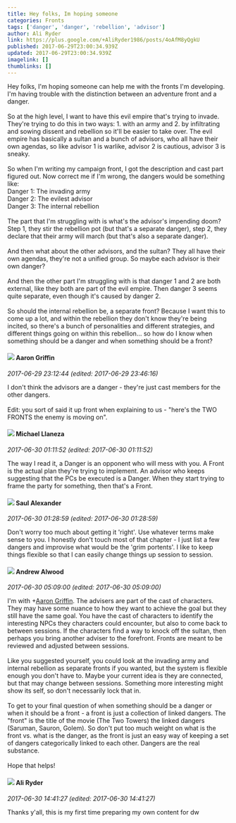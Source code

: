 ```yaml
---
title: Hey folks, Im hoping someone
categories: Fronts
tags: ['danger', 'danger', 'rebellion', 'advisor']
author: Ali Ryder
link: https://plus.google.com/+AliRyder1986/posts/4oAfM8yQgkU
published: 2017-06-29T23:00:34.939Z
updated: 2017-06-29T23:00:34.939Z
imagelink: []
thumblinks: []
---
```


Hey folks, I&#39;m hoping someone can help me with the fronts I&#39;m developing.  I&#39;m having trouble with the distinction between an adventure front and a danger.<br /><br />So at the high level, I want to have this evil empire that&#39;s trying to invade.  They&#39;re trying to do this in two ways: 1. with an army and 2. by infiltrating and sowing dissent and rebellion so it&#39;ll be easier to take over.  The evil empire has basically a sultan and a bunch of advisors, who all have their own agendas, so like advisor 1 is warlike, advisor 2 is cautious, advisor 3 is sneaky.<br /><br />So when I&#39;m writing my campaign front, I got the description and cast part figured out.  Now correct me if I&#39;m wrong, the dangers would be something like:<br />Danger 1: The invading army<br />Danger 2: The evilest advisor<br />Danger 3: The internal rebellion<br /><br />The part that I&#39;m struggling with is what&#39;s the advisor&#39;s impending doom?  Step 1, they stir the rebellion pot (but that&#39;s a separate danger), step 2, they declare that their army will march (but that&#39;s also a separate danger).<br /><br />And then what about the other advisors, and the sultan?  They all have their own agendas, they&#39;re not a unified group.  So maybe each advisor is their own danger?<br /><br />And then the other part I&#39;m struggling with is that danger 1 and 2 are both external, like they both are part of the evil empire.  Then danger 3 seems quite separate, even though it&#39;s caused by danger 2.<br /><br />So should the internal rebellion be, a separate front?  Because I want this to come up a lot, and within the rebellion they don&#39;t know they&#39;re being incited, so there&#39;s a bunch of personalities and different strategies, and different things going on within this rebellion... so how do I know when something should be a danger and when something should be a front?
<div id='comment z13awjjoxyihjfq0q23pen44cpiudrng104'>
  <h4><img src='{{site.baseurl}}//images/avatars/103667855585775066713_photo.jpg'> Aaron Griffin</h4>
      <p><cite>2017-06-29 23:12:44 (edited: 2017-06-29 23:46:16)</cite></p>
        <p>I don&#39;t think the advisors are a danger - they&#39;re just cast members for the other dangers.<br /><br />Edit: you sort of said it up front when explaining to us - &quot;here&#39;s the TWO FRONTS the enemy is moving on&quot;.</p>
</div>
        

<div id='comment z13awjjoxyihjfq0q23pen44cpiudrng104'>
  <h4><img src='{{site.baseurl}}//images/avatars/118285647887876243328_photo.jpg'> Michael Llaneza</h4>
      <p><cite>2017-06-30 01:11:52 (edited: 2017-06-30 01:11:52)</cite></p>
        <p>The way I read it, a Danger is an opponent who will mess with you. A Front is the actual plan they&#39;re trying to implement. An advisor who keeps suggesting that the PCs be executed is a Danger. When they start trying to frame the party for something, then that&#39;s a Front.</p>
</div>
        

<div id='comment z13awjjoxyihjfq0q23pen44cpiudrng104'>
  <h4><img src='{{site.baseurl}}//images/avatars/107134982291211258183_photo.jpg'> Saul Alexander</h4>
      <p><cite>2017-06-30 01:28:59 (edited: 2017-06-30 01:28:59)</cite></p>
        <p>Don&#39;t worry too much about getting it &#39;right&#39;. Use whatever terms make sense to you. I honestly don&#39;t touch most of that chapter - I just list a few dangers and improvise what would be the &#39;grim portents&#39;. I like to keep things flexible so that I can easily change things up session to session.</p>
</div>
        

<div id='comment z13awjjoxyihjfq0q23pen44cpiudrng104'>
  <h4><img src='{{site.baseurl}}//images/avatars/114783157179737921277_photo.jpg'> Andrew Alwood</h4>
      <p><cite>2017-06-30 05:09:00 (edited: 2017-06-30 05:09:00)</cite></p>
        <p>I&#39;m with <span class="proflinkWrapper"><span class="proflinkPrefix">+</span><a class="proflink" href="https://plus.google.com/103667855585775066713" oid="103667855585775066713">Aaron Griffin</a></span>.  The advisers are part of the cast of characters.  They may have some nuance to how they want to achieve the goal but they still have the same goal.  You have the cast of characters to identify the interesting NPCs they characters could encounter, but also to come back to between sessions. If the characters find a way to knock off the sultan, then perhaps you bring another adviser to the forefront. Fronts are meant to be reviewed and adjusted between sessions.<br /><br />Like you suggested yourself, you could look at the invading army and internal rebellion as separate fronts if you wanted, but the system is flexible enough you don&#39;t have to. Maybe your current idea is they are connected, but that may change between sessions. Something more interesting might show its self, so don&#39;t necessarily lock that in.<br /><br />To get to your final question of when something should be a danger or when it should be a front - a front is just a collection of linked dangers.  The &quot;front&quot; is the title of the movie (The Two Towers) the linked dangers (Saruman, Sauron, Golem). So don&#39;t put too much weight on what is the front vs. what is the danger, as the front is just an easy way of keeping a set of dangers categorically linked to each other.  Dangers are the real substance.  <br /><br />Hope that helps!</p>
</div>
        

<div id='comment z13awjjoxyihjfq0q23pen44cpiudrng104'>
  <h4><img src='{{site.baseurl}}//images/avatars/112498610406779248568_photo.jpg'> Ali Ryder</h4>
      <p><cite>2017-06-30 14:41:27 (edited: 2017-06-30 14:41:27)</cite></p>
        <p>Thanks y&#39;all, this is my first time preparing my own content for dw</p>
</div>
        